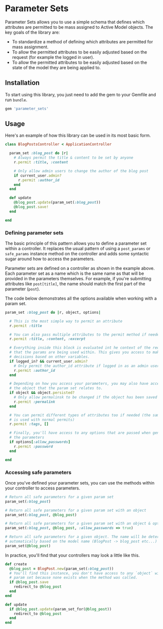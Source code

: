 # Parameter Sets

Parameter Sets allows you to use a simple schema that defines which attributes are permitted to be mass assigned to Active Model objects. The key goals of the library are:

* To standardize a method of defining which attributes are permitted for mass assignment.
* To allow the permitted attributes to be easily adjusted based on the request (for example the logged in user).
* To allow the permitted attributes to be easily adjusted based on the state of the model they are being applied to.

## Installation

To start using this library, you just need to add the gem to your Gemfile and run `bundle`.

```ruby
gem 'parameter_sets'
```

## Usage

Here's an example of how this library can be used in its most basic form.

```ruby
class BlogPostsController < ApplicationController

  param_set :blog_post do |r|
    # Always permit the title & content to be set by anyone
    r.permit :title, :content

    # Only allow admin users to change the author of the blog post
    if current_user.admin?
      r.permit :author_id
    end
  end

  def update
    @blog_post.update(param_set(:blog_post))
    @blog_post.save!
  end

end
```

### Defining parameter sets

The basic principle of this pattern allows you to define a parameter set within a controller. It replaces the usual pattern of using a `post_params` or `safe_params` instance method on the controller and adds some syntactic sugar around how to access the parameters.

Parameter sets are defined on a controller as shown in the example above. Each parameter set as a name which is the same name as that will be provided in the parameters themselves. For example, if you're submitting attributes like `post[title]`, the name should match the first part of the parameter (`post`).

The code below demonstrates all the options available when working with a param set.

```ruby
param_set :blog_post do |r, object, options|

  # This is the most simple way to permit an attribute
  r.permit :title

  # You can also pass multiple attributes to the permit method if needed
  r.permit :title, :content, :excerpt

  # Everything inside this block is evaluated int he context of the request
  # that the params are being used within. This gives you access to make
  # decisions based on other variables.
  if logged_in? && current_user.admin?
    # Only permit the author_id attribute if logged in as an admin user
    r.permit :author_id
  end

  # Depending on how you access your parameters, you may also have access to
  # the object that the param set relates to.
  if object && object.persisted?
    # Only allow permalinsk to be changed if the object has been saved
    r.permit :permalink
  end

  # You can permit different types of attributes too if needed (the same as
  # is used with normal permits)
  r.permit :tags, []

  # Finally, you'll have access to any options that are passed when generating
  # the parameters
  if options[:allow_passwords]
    r.permit :password
  end

end
```

### Accessing safe parameters

Once you've defined your parameter sets, you can use the methods within your controller to access parameters.

```ruby
# Return all safe parameters for a given param set
param_set(:blog_post)

# Return all safe parameters for a given param set with an object
param_set(:blog_post, @blog_post)

# Return all safe parameters for a given param set with an object & options
param_set(:blog_post, @blog_post, :allow_passwords => true)

# Return all safe parameters for a given object. The name will be determined
# automatically based on the model name (BlogPost -> blog_post etc...)
param_set(@blog_post)
```

In practice, you'll find that your controllers may look a little like this.

```ruby
def create
  @blog_post = BlogPost.new(param_set(:blog_post))
  # You'll find this instance, you don't have access to any `object` within the
  # param set because none exists when the method was called.
  if @blog_post.save
    redirect_to @blog_post
  end
end

def update
  if @blog_post.update(param_set_for(@blog_post))
    redirect_to @blog_post
  end
end
```

